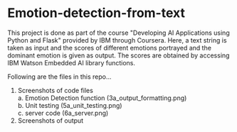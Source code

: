 # Emotion-detection-from-text

This project is done as part of the course "Developing AI Applications using Python and Flask" provided by IBM through Coursera. Here, a text string is taken as input and the scores of different emotions portrayed and the dominant emotion is given as output. The scores are obtained by accessing IBM Watson Embedded AI library functions. 

Following are the files in this repo...
1. Screenshots of code files <br>
   a. Emotion Detection function (3a_output_formatting.png) <br>
   b. Unit testing (5a_unit_testing.png) <br>
   c. server code (6a_server.png) <br>
2. Screenshots of output
